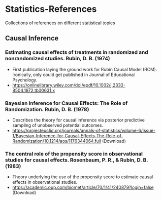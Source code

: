 # Statistics-References
Collections of references on different statistical topics

## Causal Inference 

### Estimating causal effects of treatments in randomized and nonrandomized studies. Rubin, D. B. (1974)
- First publication laying the ground work for Rubin Causal Model (RCM). Ironically, only could get published in Journal of Educational Psychology.
- https://onlinelibrary.wiley.com/doi/epdf/10.1002/j.2333-8504.1972.tb00631.x

### Bayesian Inference for Causal Effects: The Role of Randomization. Rubin, D. B. (1978)
- Describes the theory for causal inference via posterior predictive sampling of unobserved potential outcomes.
- https://projecteuclid.org/journals/annals-of-statistics/volume-6/issue-1/Bayesian-Inference-for-Causal-Effects-The-Role-of-Randomization/10.1214/aos/1176344064.full (Download)

### The central role of the propensity score in observational studies for causal effects. Rosenbaum, P. R., & Rubin, D. B. (1983)
- Theory underlying the use of the propensity score to estimate causal effects in observational studies. 
- https://academic.oup.com/biomet/article/70/1/41/240879?login=false (Download)
